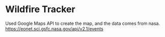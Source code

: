 # Wildfire Tracker

Used Google Maps API to create the map, and the data comes from nasa.  https://eonet.sci.gsfc.nasa.gov/api/v2.1/events


